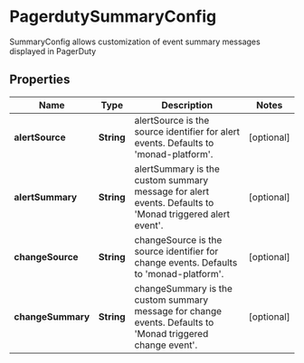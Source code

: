 

# PagerdutySummaryConfig

SummaryConfig allows customization of event summary messages displayed in PagerDuty

## Properties

| Name | Type | Description | Notes |
|------------ | ------------- | ------------- | -------------|
|**alertSource** | **String** | alertSource is the source identifier for alert events. Defaults to &#39;monad-platform&#39;. |  [optional] |
|**alertSummary** | **String** | alertSummary is the custom summary message for alert events. Defaults to &#39;Monad triggered alert event&#39;. |  [optional] |
|**changeSource** | **String** | changeSource is the source identifier for change events. Defaults to &#39;monad-platform&#39;. |  [optional] |
|**changeSummary** | **String** | changeSummary is the custom summary message for change events. Defaults to &#39;Monad triggered change event&#39;. |  [optional] |



